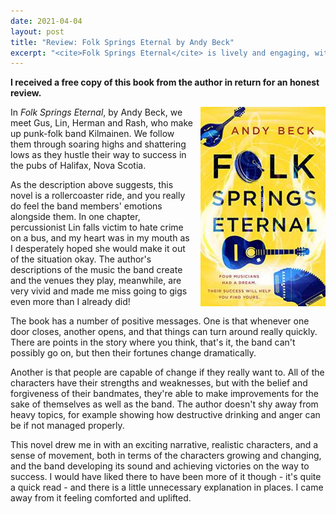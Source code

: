 ```yaml
---
date: 2021-04-04
layout: post
title: "Review: Folk Springs Eternal by Andy Beck"
excerpt: "<cite>Folk Springs Eternal</cite> is lively and engaging, with positive messages."
---
```


**I received a free copy of this book from the author in return for an honest review.**

<img src="/images/folk-springs-eternal-200.jpg" alt="Folk Springs Eternal" style="float: right; margin-bottom: 10px; margin-left: 10px;">

In <cite>Folk Springs Eternal</cite>, by Andy Beck, we meet Gus, Lin, Herman and Rash, who make up punk-folk band Kilmainen. We follow them through soaring highs and shattering lows as they hustle their way to success in the pubs of Halifax, Nova Scotia.

As the description above suggests, this novel is a rollercoaster ride, and you really do feel the band members' emotions alongside them. In one chapter, percussionist Lin falls victim to hate crime on a bus, and my heart was in my mouth as I desperately hoped she would make it out of the situation okay. The author's descriptions of the music the band create and the venues they play, meanwhile, are very vivid and made me miss going to gigs even more than I already did!

The book has a number of positive messages. One is that whenever one door closes, another opens, and that things can turn around really quickly. There are points in the story where you think, that's it, the band can't possibly go on, but then their fortunes change dramatically.

Another is that people are capable of change if they really want to. All of the characters have their strengths and weaknesses, but with the belief and forgiveness of their bandmates, they're able to make improvements for the sake of themselves as well as the band. The author doesn't shy away from heavy topics, for example showing how destructive drinking and anger can be if not managed properly.

This novel drew me in with an exciting narrative, realistic characters, and a sense of movement, both in terms of the characters growing and changing, and the band developing its sound and achieving victories on the way to success. I would have liked there to have been more of it though - it's quite a quick read - and there is a little unnecessary explanation in places. I came away from it feeling comforted and uplifted.
